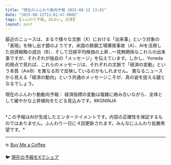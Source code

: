 ```yaml
---
title: "現在のふんわり動向予報 2025-08-12 13:01"
date: "2025-08-12T13:01:47.000Z"
tags: [ふんわり予報, AI占い, 日常]
layout: post
---
```


最近のニュースは、まるで様々な文脈（X）における「出来事」という対象の「表現」を映し出す鏡のようです。米国の鉄鋼工場爆発事故（A）、AIを活用した投資戦略の成功（B）、そして日経平均株価の上昇…一見無関係なこれらの出来事ですが、それぞれが独自の「メッセージ」を伝えています。しかし、Yoneda的視点で見れば、これらのメッセージは、それぞれの文脈で「経済の変動」という本質（A≅B）を異なる形で反映しているのかもしれません。  異なるニュースから見える「経済の動向」という共通のメッセージこそが、真の姿を捉える鍵となるでしょう。

現在のふんわり動動向予報：
経済指標の変動は複雑に絡み合いながら、全体として緩やかな上昇傾向をたどる見込みです。#KGNINJA

<br>
*この予報はAIが生成したエンターテイメントです。内容の正確性を保証するものではありません。ふんわり一日に４回更新されます。みんなにふんわり拡散希望です。*

---
☕️ [Buy Me a Coffee](https://www.buymeacoffee.com/kgninja)

🐦 [現在の予報をXでシェア](https://twitter.com/intent/tweet?text=%E7%8F%BE%E5%9C%A8%E3%81%AE%E3%81%B5%E3%82%93%E3%82%8F%E3%82%8A%E4%BA%88%E5%A0%B1%3A%20%E3%80%8C%E6%9C%80%E8%BF%91%E3%81%AE%E3%83%8B%E3%83%A5%E3%83%BC%E3%82%B9%E3%81%AF%E3%80%81%E3%81%BE%E3%82%8B%E3%81%A7%E6%A7%98%E3%80%85%E3%81%AA%E6%96%87%E8%84%88%EF%BC%88X%EF%BC%89%E3%81%AB%E3%81%8A%E3%81%91%E3%82%8B%E3%80%8C%E5%87%BA%E6%9D%A5%E4%BA%8B%E3%80%8D%E3%81%A8%E3%81%84%E3%81%86%E5%AF%BE%E8%B1%A1%E3%81%AE%E3%80%8C%E8%A1%A8%E7%8F%BE%E3%80%8D%E3%82%92%E6%98%A0%E3%81%97%E5%87%BA%E3%81%99%E9%8F%A1%E3%81%AE%E3%82%88%E3%81%86%E3%81%A7%E3%81%99%E3%80%82%E3%80%8D%23KGNINJA%20%E7%B6%9A%E3%81%8D%E3%81%AF%E3%83%96%E3%83%AD%E3%82%B0%E3%81%A7%EF%BC%81%F0%9F%91%87&url=https%3A%2F%2Fkg-ninja.github.io%2FFunwariyoso%2F)
